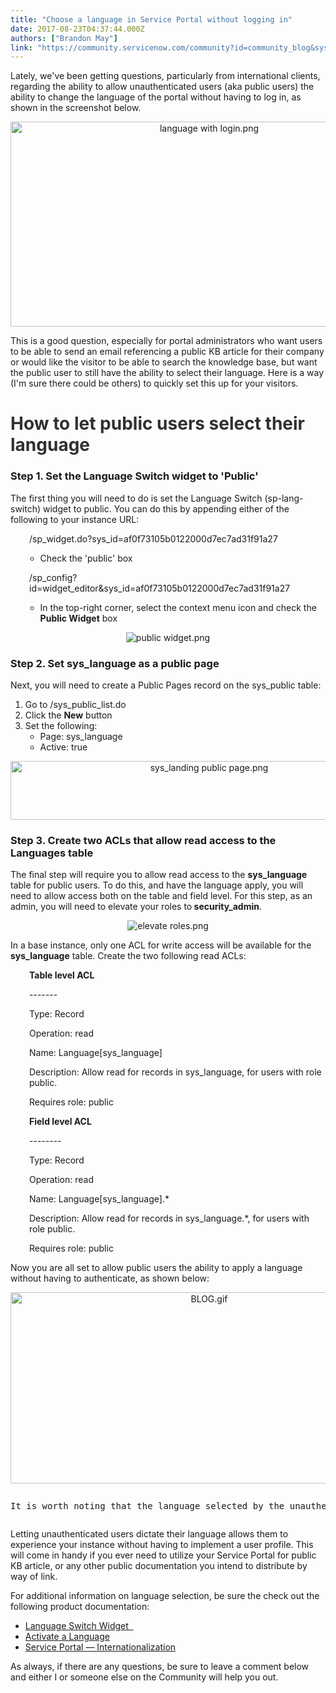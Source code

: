```yaml
---
title: "Choose a language in Service Portal without logging in"
date: 2017-08-23T04:37:44.000Z
authors: ["Brandon May"]
link: "https://community.servicenow.com/community?id=community_blog&sys_id=566e22eddbd0dbc01dcaf3231f961917"
---
```

<p>Lately, we've been getting questions, particularly from international clients, regarding the ability to allow unauthenticated users (aka public users) the ability to change the language of the portal without having to log in, as shown in the screenshot below.</p><p></p><p style="text-align: center;"><img   alt="language with login.png" class="image-8 jive-image" src="41cd23f1db58dfc0b322f4621f9619b5.iix" style="width: 620px; height: 328px;"/></p><p></p><p>This is a good question, especially for portal administrators who want users to be able to send an email referencing a public KB article for their company or would like the visitor to be able to search the knowledge base, but want the public user to still have the ability to select their language. Here is a way (I'm sure there could be others) to quickly set this up for your visitors.</p><p></p><h1><span style="color: #303030;">How to let public users select their language</span></h1><p></p><h3><strong>Step 1. Set the Language Switch widget to 'Public'</strong></h3><p>The first thing you will need to do is set the Language Switch (sp-lang-switch) widget to public. You can do this by appending either of the following to your instance URL:</p><p></p><p style="padding-left: 30px;">/sp_widget.do?sys_id=af0f73105b0122000d7ec7ad31f91a27</p><ul style="list-style-type: disc;"><ul><li>Check the 'public' box</li></ul></ul><p></p><p style="padding-left: 30px;">/sp_config?id=widget_editor&amp;sys_id=af0f73105b0122000d7ec7ad31f91a27</p><ul><ul><li>In the top-right corner, select the context menu icon and check the <strong>Public Widget</strong> box</li></ul></ul><p style="text-align: center;"><img   alt="public widget.png" class="image-11 jive-image" src="bf0d4c8adb1417049c9ffb651f9619d8.iix" style="height: auto;"/></p><p align="center"></p><h3><strong>Step 2. Set sys_language as a public page</strong></h3><p>Next, you will need to create a Public Pages record on the sys_public table:</p><p></p><ol><li>Go to /sys_public_list.do</li><li>Click the <strong>New</strong> button</li><li>Set the following:<ul style="list-style-type: circle;"><li>Page: sys_language</li><li>Active: true</li></ul></li></ol><p style="text-align: center;"><img   alt="sys_landing public page.png" class="image-9 jive-image" src="6ab0ddc2db989f048c8ef4621f9619fa.iix" style="width: 620px; height: 94px;"/></p><p></p><h3><strong>Step 3. Create two ACLs that allow read access to the Languages table</strong></h3><p>The final step will require you to allow read access to the <strong>sys_language </strong>table for public users. To do this, and have the language apply, you will need to allow access both on the table and field level. For this step, as an admin, you will need to elevate your roles to<strong> security_admin</strong>.</p><p align="center" style="text-align: center;"><img   alt="elevate roles.png" class="image-10 jive-image" src="decda88edb18dfc03eb27a9e0f9619da.iix" style="height: auto;"/></p><p align="center"></p><p>In a base instance, only one ACL for write access will be available for the <strong>sys_language</strong> table. Create the two following read ACLs:</p><p></p><p style="padding-left: 30px;"><strong>Table level ACL</strong></p><p style="padding-left: 30px;">-------</p><p style="padding-left: 30px;">Type: Record</p><p style="padding-left: 30px;">Operation: read</p><p style="padding-left: 30px;">Name: Language[sys_language]</p><p style="padding-left: 30px;">Description: Allow read for records in sys_language, for users with role public.</p><p style="padding-left: 30px;"></p><p style="padding-left: 30px;">Requires role: public</p><p style="padding-left: 30px;"></p><p style="padding-left: 30px;"></p><p style="padding-left: 30px;"><strong>Field level ACL</strong></p><p style="padding-left: 30px;">--------</p><p style="padding-left: 30px;">Type: Record</p><p style="padding-left: 30px;">Operation: read</p><p style="padding-left: 30px;">Name: Language[sys_language].*</p><p style="padding-left: 30px;">Description: Allow read for records in sys_language.*, for users with role public.</p><p style="padding-left: 30px;"></p><p style="padding-left: 30px;">Requires role: public</p><p style="padding-left: 30px;"></p><p>Now you are all set to allow public users the ability to apply a language without having to authenticate, as shown below:</p><p style="text-align: center;"></p><p style="text-align: center;"><img   alt="BLOG.gif" class="image-1 jive-image" src="f9b3d442db1817041dcaf3231f961991.iix" style="width: 620px; height: 306px;"/></p><p></p><pre __default_attr="info" __jive_macro_name="alert" alert="info" class="jive_text_macro jive_macro_alert" data-renderedposition="2583.96875_8_1093_85"><p>It is worth noting that the language selected by the unauthenticated user will be removed upon authentication. This is because the language is based on the 'sys_user.preferred_language' setting. The language selected while not logged in will not carry over to the logged in session unless the user's profile has their selected language set to the same language they had set in their prior unauthenticated session. </p></pre><p>Letting unauthenticated users dictate their language allows them to experience your instance without having to implement a user profile. This will come in handy if you ever need to utilize your Service Portal for public KB article, or any other public documentation you intend to distribute by way of link.</p><p></p><p>For additional information on language selection, be sure the check out the following product documentation:</p><ul><li><a title="ocs.servicenow.com/bundle/istanbul-servicenow-platform/page/build/service-portal/concept/language-switch-widget.html" href="https://docs.servicenow.com/bundle/istanbul-servicenow-platform/page/build/service-portal/concept/language-switch-widget.html">Language Switch Widget   </a></li><li><a title="ocs.servicenow.com/bundle/istanbul-servicenow-platform/page/administer/localization/task/t_ActivateALanguage.html" href="https://docs.servicenow.com/bundle/istanbul-servicenow-platform/page/administer/localization/task/t_ActivateALanguage.html">Activate a Language</a></li><li><a title="ocs.servicenow.com/bundle/istanbul-servicenow-platform/page/build/service-portal/concept/c_WidgetLocalization.html" href="https://docs.servicenow.com/bundle/istanbul-servicenow-platform/page/build/service-portal/concept/c_WidgetLocalization.html">Service Portal — Internationalization</a></li></ul><p></p><p>As always, if there are any questions, be sure to leave a comment below and either I or someone else on the Community will help you out.</p>